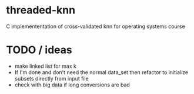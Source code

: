 # threaded-knn
C implemententation of cross-validated knn for operating systems course

# TODO / ideas
* make linked list for max k
* If I'm done and don't need the normal data_set then refactor to initialize subsets directly from input file
* check with big data if long conversions are bad